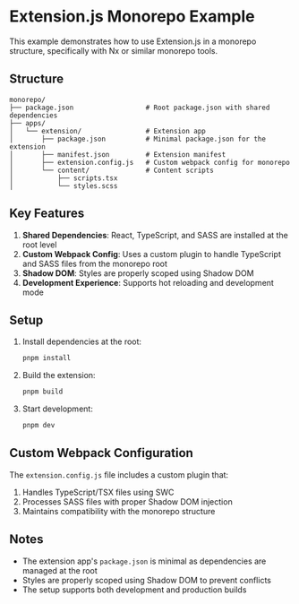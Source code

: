 # Extension.js Monorepo Example

This example demonstrates how to use Extension.js in a monorepo structure, specifically with Nx or similar monorepo tools.

## Structure

```
monorepo/
├── package.json                  # Root package.json with shared dependencies
├── apps/
│   └── extension/                # Extension app
│       ├── package.json          # Minimal package.json for the extension
│       ├── manifest.json         # Extension manifest
│       ├── extension.config.js   # Custom webpack config for monorepo
│       └── content/              # Content scripts
│           ├── scripts.tsx
│           └── styles.scss
```

## Key Features

1. **Shared Dependencies**: React, TypeScript, and SASS are installed at the root level
2. **Custom Webpack Config**: Uses a custom plugin to handle TypeScript and SASS files from the monorepo root
3. **Shadow DOM**: Styles are properly scoped using Shadow DOM
4. **Development Experience**: Supports hot reloading and development mode

## Setup

1. Install dependencies at the root:

   ```bash
   pnpm install
   ```

2. Build the extension:

   ```bash
   pnpm build
   ```

3. Start development:
   ```bash
   pnpm dev
   ```

## Custom Webpack Configuration

The `extension.config.js` file includes a custom plugin that:

1. Handles TypeScript/TSX files using SWC
2. Processes SASS files with proper Shadow DOM injection
3. Maintains compatibility with the monorepo structure

## Notes

- The extension app's `package.json` is minimal as dependencies are managed at the root
- Styles are properly scoped using Shadow DOM to prevent conflicts
- The setup supports both development and production builds
